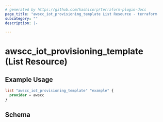 ```yaml
---
# generated by https://github.com/hashicorp/terraform-plugin-docs
page_title: "awscc_iot_provisioning_template List Resource - terraform-provider-awscc"
subcategory: ""
description: |-
  
---
```


# awscc_iot_provisioning_template (List Resource)



## Example Usage

```terraform
list "awscc_iot_provisioning_template" "example" {
  provider = awscc
}
```

<!-- schema generated by tfplugindocs -->
## Schema
